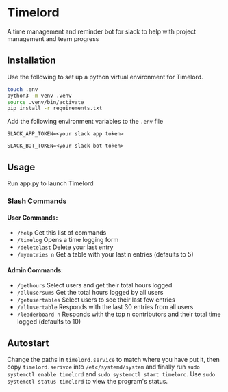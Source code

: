 # Timelord
A time management and reminder bot for slack to help with project management and team progress


## Installation
Use the following to set up a python virtual environment for Timelord.
```bash
touch .env
python3 -m venv .venv
source .venv/bin/activate
pip install -r requirements.txt
```

Add the following environment variables to the `.env` file

`SLACK_APP_TOKEN=<your slack app token>`

`SLACK_BOT_TOKEN=<your slack bot token>`

## Usage
Run app.py to launch Timelord

### Slash Commands

#### User Commands:
- `/help` Get this list of commands
- `/timelog` Opens a time logging form
- `/deletelast` Delete your last entry
- `/myentries n` Get a table with your last n entries (defaults to 5)

#### Admin Commands:
- `/gethours` Select users and get their total hours logged
- `/allusersums` Get the total hours logged by all users
- `/getusertables` Select users to see their last few entries
- `/allusertable` Responds with the last 30 entries from all users
- `/leaderboard n` Responds with the top n contributors and their total time logged (defaults to 10)

## Autostart
Change the paths in `timelord.service` to match where you have put it, then copy `timelord.serivce` into
`/etc/systemd/system` and finally run `sudo systemctl enable timelord` and `sudo systemctl start timelord`.
Use `sudo systemctl status timelord` to view the program's status.
